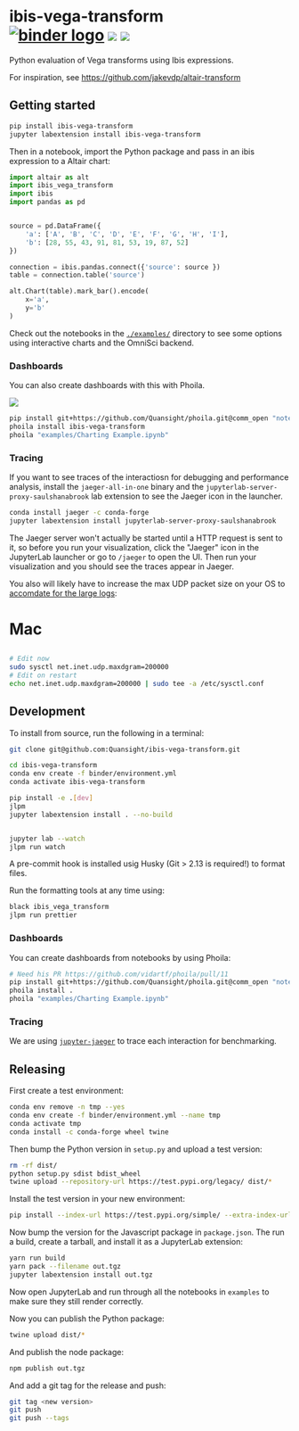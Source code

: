 # ibis-vega-transform <br /> [![binder logo](https://beta.mybinder.org/badge.svg)](https://mybinder.org/v2/gh/Quansight/ibis-vega-transform/master?urlpath=lab/tree/examples/vega-compiler.ipynb) [![](https://img.shields.io/pypi/v/ibis-vega-transform.svg?style=flat-square)](https://pypi.python.org/pypi/ibis-vega-transform) [![](https://img.shields.io/npm/v/ibis-vega-transform.svg?style=flat-square)](https://www.npmjs.com/package/ibis-vega-transform)

Python evaluation of Vega transforms using Ibis expressions.

For inspiration, see https://github.com/jakevdp/altair-transform

## Getting started

```sh
pip install ibis-vega-transform
jupyter labextension install ibis-vega-transform
```

Then in a notebook, import the Python package and pass in an ibis expression
to a Altair chart:

```python
import altair as alt
import ibis_vega_transform
import ibis
import pandas as pd


source = pd.DataFrame({
    'a': ['A', 'B', 'C', 'D', 'E', 'F', 'G', 'H', 'I'],
    'b': [28, 55, 43, 91, 81, 53, 19, 87, 52]
})

connection = ibis.pandas.connect({'source': source })
table = connection.table('source')

alt.Chart(table).mark_bar().encode(
    x='a',
    y='b'
)
```

Check out the notebooks in the [`./examples/`](./examples/) directory to see
some options using interactive charts and the OmniSci backend.

### Dashboards

You can also create dashboards with this with Phoila.

![](./docs/dashboard.png)

```sh
pip install git+https://github.com/Quansight/phoila.git@comm_open "notebook<6.0"
phoila install ibis-vega-transform
phoila "examples/Charting Example.ipynb"
```

### Tracing

If you want to see traces of the interactiosn for debugging and performance analysis,
install the `jaeger-all-in-one` binary and the `jupyterlab-server-proxy-saulshanabrook`
lab extension to see the Jaeger icon in the launcher.

```bash
conda install jaeger -c conda-forge
jupyter labextension install jupyterlab-server-proxy-saulshanabrook
```

The Jaeger server won't actually be started until a HTTP request is sent to it,
so before you run your visualization, click the "Jaeger" icon in the JupyterLab launcher or go to
`/jaeger` to open the UI. Then run your visualization and you should see the traces appear in Jaeger.

You also will likely have to increase the max UDP packet size on your OS to [accomdate for the large logs](https://github.com/jaegertracing/jaeger-client-node/issues/124#issuecomment-324222456):

# Mac

##

```sh
# Edit now
sudo sysctl net.inet.udp.maxdgram=200000
# Edit on restart
echo net.inet.udp.maxdgram=200000 | sudo tee -a /etc/sysctl.conf
```

## Development

To install from source, run the following in a terminal:

```sh
git clone git@github.com:Quansight/ibis-vega-transform.git

cd ibis-vega-transform
conda env create -f binder/environment.yml
conda activate ibis-vega-transform

pip install -e .[dev]
jlpm
jupyter labextension install . --no-build


jupyter lab --watch
jlpm run watch
```

A pre-commit hook is installed usig Husky (Git > 2.13 is required!) to format files.

Run the formatting tools at any time using:

```sh
black ibis_vega_transform
jlpm run prettier
```

### Dashboards

You can create dashboards from notebooks by using Phoila:

```sh
# Need his PR https://github.com/vidartf/phoila/pull/11
pip install git+https://github.com/Quansight/phoila.git@comm_open "notebook<6.0"
phoila install .
phoila "examples/Charting Example.ipynb"
```

### Tracing

We are using [`jupyter-jaeger`](https://github.com/Quansight/jupyter-jaeger) to trace each interaction
for benchmarking.

## Releasing

First create a test environment:

```bash
conda env remove -n tmp --yes
conda env create -f binder/environment.yml --name tmp
conda activate tmp
conda install -c conda-forge wheel twine
```

Then bump the Python version in `setup.py` and upload a test version:

```bash
rm -rf dist/
python setup.py sdist bdist_wheel
twine upload --repository-url https://test.pypi.org/legacy/ dist/*
```

Install the test version in your new environment:

```bash
pip install --index-url https://test.pypi.org/simple/ --extra-index-url https://pypi.org/simple ibis-vega-transform
```

Now bump the version for the Javascript package in `package.json`. The run a build,
create a tarball, and install it as a JupyterLab extension:

```bash
yarn run build
yarn pack --filename out.tgz
jupyter labextension install out.tgz
```

Now open JupyterLab and run through all the notebooks in `examples` to make sure
they still render correctly.

Now you can publish the Python package:

```bash
twine upload dist/*
```

And publish the node package:

```bash
npm publish out.tgz
```

And add a git tag for the release and push:

```bash
git tag <new version>
git push
git push --tags
```
